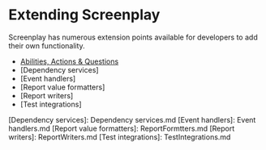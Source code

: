 # Extending Screenplay

Screenplay has numerous extension points available for developers to add their own functionality. 

* [Abilities, Actions & Questions]
* [Dependency services]
* [Event handlers]
* [Report value formatters]
* [Report writers]
* [Test integrations]

[Abilities, Actions & Questions]: AbilitiesActionsAndQuestions.md
[Dependency services]: Dependency services.md
[Event handlers]: Event handlers.md
[Report value formatters]: ReportFormtters.md
[Report writers]: ReportWriters.md
[Test integrations]: TestIntegrations.md